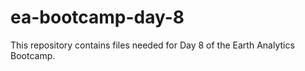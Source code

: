 # ea-bootcamp-day-8
This repository contains files needed for Day 8 of the Earth Analytics Bootcamp.
